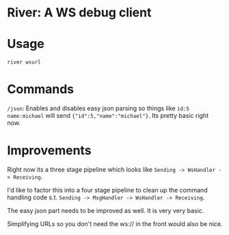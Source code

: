 
# River: A WS debug client

# Usage

```
river wsurl
```

# Commands

`/json`: Enables and disables easy json parsing so things like `id:5 name:michael` will send `{"id":5,"name":"michael"}`. Its pretty basic right now.

# Improvements

Right now its a three stage pipeline which looks like `Sending -> WsHandler -> Receiving`.

I'd like to factor this into a four stage pipeline to clean up the command handling code s.t. `Sending -> MsgHandler -> WsHandler -> Receiving`.

The easy json part needs to be improved as well. It is very very basic.

Simplifying URLs so you don't need the ws:// in the front would also be nice.
